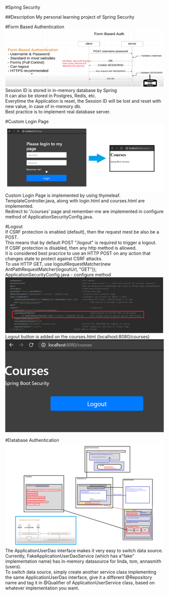 #Spring Security

##Description
My personal learning project of Spring Security

#Form Based Authentication
![](diagram/Form-Based-Auth.png)  
Session ID is stored in in-memory database by Spring  
It can also be stored in Postgres, Redis, etc.  
Everytime the Application is reset, the Session ID will be lost and reset with new value, in case of in-memory db.  
Best practice is to implement real database server.  

#Custom Login Page 
![](diagram/custom-login.png)  
Custom Login Page is implemented by using thymeleaf.  
TemplateController.java, along with login.html and courses.html are implemented.  
Redirect to '/courses' page and remember-me are implemented in configure method of ApplicationSecurityConfig.java.  

#Logout  
If CSRF protection is enabled (default), then the request mest be also be a POST.  
This means that by default POST "/logout" is required to trigger a logout.  
If CSRF protection is disabled, then any http method is allowed.  
It is considered best pracrice to use an HTTP POST on any action that changes state to protect against CSRF attacks.  
To use HTTP GET, use logoutRequestMatcher(new AntPathRequestMatcher(logoutUrl, "GET"));  
ApplicationSecurityConfig.java - configure method  
![](diagram/logout-url.png)  
Logout button is added on the courses.html (localhost:8080/courses)  
![](diagram/logout-courses.png)  

#Database Authentication  
![](diagram/db-authentication.png)  
The ApplicationUserDao interface makes it very easy to switch data source.  
Currently, FakeApplicationUserDaoService (which has a"fake" implementation name) has in-memory datasource for linda, tom, annasmith (users).  
To switch data source, simply create another service class implementing the same ApplicationUserDao interface, give it a different @Repository name and tag it in @Qualifier of ApplicationUserService class, based on whatever implementation you want.  


